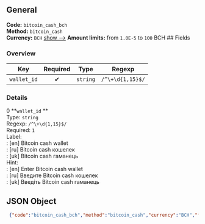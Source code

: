 ## General 
**Code:** `bitcoin_cash_bch`  
**Method:** `bitcoin_cash`  
**Currency:** `BCH` [show -->]() 
**Amount limits:** from `1.0E-5`  to `100`  BCH ## Fields 
### Overview 
|Key|Required|Type|Regexp| 
|:---:|:---:|:---:|:---:| 
|`wallet_id` |✔ |`string` |`/^\+\d{1,15}$/` | 
 
### Details 
0 **`wallet_id` **  
Type: `string`  
Regexp: `/^\+\d{1,15}$/`  
Required: `1`  
Label:  
: [en] Bitcoin cash wallet  
: [ru] Bitcoin cash кошелек  
: [uk] Bitcoin cash гаманець  
Hint:  
: [en] Enter Bitcoin cash wallet  
: [ru] Введите Bitcoin cash кошелек  
: [uk] Введіть Bitcoin cash гаманець  
## JSON Object 
```json
 {"code":"bitcoin_cash_bch","method":"bitcoin_cash","currency":"BCH","fields":[{"key":"wallet_id","type":"string","label":{"en":"Bitcoin cash wallet","ru":"Bitcoin cash \u043a\u043e\u0448\u0435\u043b\u0435\u043a","uk":"Bitcoin cash \u0433\u0430\u043c\u0430\u043d\u0435\u0446\u044c"},"hint":{"en":"Enter Bitcoin cash wallet","ru":"\u0412\u0432\u0435\u0434\u0438\u0442\u0435 Bitcoin cash \u043a\u043e\u0448\u0435\u043b\u0435\u043a","uk":"\u0412\u0432\u0435\u0434\u0456\u0442\u044c Bitcoin cash \u0433\u0430\u043c\u0430\u043d\u0435\u0446\u044c"},"regexp":"\/^\\+\\d{1,15}$\/","required":true,"position":1}],"amount_min":1.0e-5,"amount_max":100}```  
